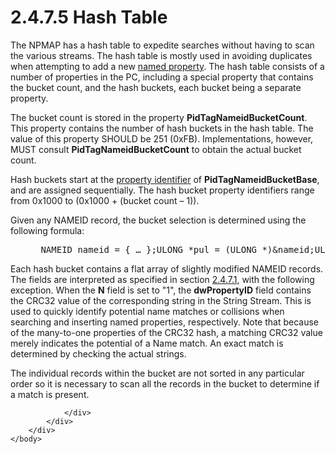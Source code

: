 <html dir="LTR" xmlns:mshelp="http://msdn.microsoft.com/mshelp" xmlns:ddue="http://ddue.schemas.microsoft.com/authoring/2003/5" xmlns:xlink="http://www.w3.org/1999/xlink" xmlns:tool="http://www.microsoft.com/tooltip">
    <head>
        <meta http-equiv="Content-Type" content="text/html; CHARSET=utf-8"></meta>
        <meta name="save" content="history"></meta>
        <title>2.4.7.5 Hash Table</title>
        <xml>
            <mshelp:toctitle title="2.4.7.5 Hash Table"></mshelp:toctitle>
            <mshelp:rltitle title="[MS-PST]: Hash Table"></mshelp:rltitle>
            <mshelp:keyword index="A" term="6d390cac-0a02-4a34-9a93-e04e26f149ee"></mshelp:keyword>
            <mshelp:attr name="DCSext.ContentType" value="open specification"></mshelp:attr>
            <mshelp:attr name="AssetID" value="6d390cac-0a02-4a34-9a93-e04e26f149ee"></mshelp:attr>
            <mshelp:attr name="TopicType" value="kbRef"></mshelp:attr>
            <mshelp:attr name="DCSext.Title" value="[MS-PST]: Hash Table" />
        </xml>
    </head>
    <body>
        <div id="header">
            <h1 class="heading">2.4.7.5 Hash Table</h1>
        </div>
        <div id="mainSection">
            <div id="mainBody">
                <div id="allHistory" class="saveHistory"></div>
                <div id="sectionSection0" class="section" name="collapseableSection">
                    

<p>The NPMAP has a hash table to expedite searches without having
to scan the various streams. The hash table is mostly used in avoiding
duplicates when attempting to add a new <a href="08220cc9-69b1-4072-a2e7-2a0ff201d505.htm#gt_e6245def-e67d-4ab2-8c7d-04863b1c1063">named property</a>. The hash
table consists of a number of properties in the PC, including a special
property that contains the bucket count, and the hash buckets, each bucket
being a separate property.</p>

<p>The bucket count is stored in the property <b>PidTagNameidBucketCount</b>.
This property contains the number of hash buckets in the hash table. The value
of this property SHOULD be 251 (0xFB). Implementations, however, MUST consult <b>PidTagNameidBucketCount</b>
to obtain the actual bucket count.</p>

<p>Hash buckets start at the <a href="08220cc9-69b1-4072-a2e7-2a0ff201d505.htm#gt_382ac1cd-8ff9-493a-bfec-d9ad08955707">property identifier</a> of <b>PidTagNameidBucketBase</b>,
and are assigned sequentially. The hash bucket property identifiers range from
0x1000 to (0x1000 + (bucket count – 1)).</p>

<p>Given any NAMEID record, the bucket selection is determined
using the following formula:</p>

<dl>
<dd>
<div><pre> NAMEID nameid = { … };ULONG *pul = (ULONG *)&amp;nameid;ULONG ulBucket = ((pul[0] ^ (pul[1] &amp; 0xFFFF)) % BucketCount);
</pre></div>
</dd></dl>

<p>Each hash bucket contains a flat array of slightly modified
NAMEID records. The fields are interpreted as specified in section <a href="0d6b4781-92c5-4d49-b24b-b783557098d1.htm">2.4.7.1</a>, with the
following exception. When the <b>N</b> field is set to &quot;1&quot;, the <b>dwPropertyID</b>
field contains the CRC32 value of the corresponding string in the String
Stream. This is used to quickly identify potential name matches or collisions
when searching and inserting named properties, respectively. Note that because
of the many-to-one properties of the CRC32 hash, a matching CRC32 value merely
indicates the potential of a Name match. An exact match is determined by
checking the actual strings.</p>

<p>The individual records within the bucket are not sorted in
any particular order so it is necessary to scan all the records in the bucket
to determine if a match is present.</p>


                </div>
            </div>
        </div>
    </body>
</html>